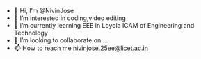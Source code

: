 - 👋 Hi, I’m @NivinJose
- 👀 I’m interested in coding,video editing
- 🌱 I’m currently learning EEE in Loyola ICAM of Engineering and Technology
- 💞️ I’m looking to collaborate on ...
- 📫 How to reach me nivinjose.25ee@licet.ac.in

<!---
NivinJose/NivinJose is a ✨ special ✨ repository because its `README.md` (this file) appears on your GitHub profile.
You can click the Preview link to take a look at your changes.
--->
